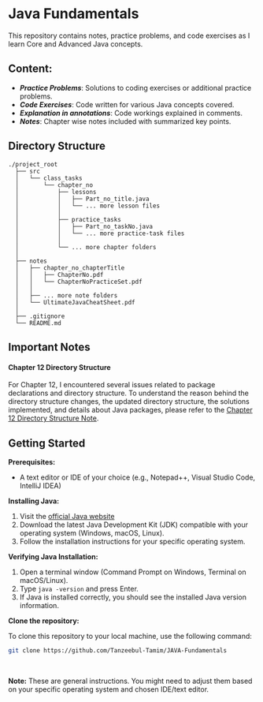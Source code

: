 # Java Fundamentals

This repository contains notes, practice problems, and code exercises as I learn Core and Advanced Java concepts.

## Content:

* ***Practice Problems***: Solutions to coding exercises or additional practice problems.
* ***Code Exercises***: Code written for various Java concepts covered.
* ***Explanation in annotations***: Code workings explained in comments.
* ***Notes***: Chapter wise notes included with summarized key points.

## Directory Structure

```
./project_root
  ├── src
  │   └── class_tasks
  │       └── chapter_no
  │           ├── lessons
  │           │   ├── Part_no_title.java
  │           │   └── ... more lesson files
  │           │
  │           ├── practice_tasks
  │           │   ├── Part_no_taskNo.java
  │           │   └── ... more practice-task files
  │           │
  │           └── ... more chapter folders
  │
  ├── notes
  │   ├── chapter_no_chapterTitle
  │   │   ├── ChapterNo.pdf
  │   │   └── ChapterNoPracticeSet.pdf
  │   │
  │   ├── ... more note folders  
  │   └── UltimateJavaCheatSheet.pdf
  │
  ├── .gitignore     
  └── README.md
```

## Important Notes

#### Chapter 12 Directory Structure

For Chapter 12, I encountered several issues related to package declarations and directory structure. To understand the reason behind the directory structure changes, the updated directory structure, the solutions implemented, and details about Java packages, please refer to the [Chapter 12 Directory Structure Note](./ch12Issue.md).


## Getting Started

**Prerequisites:**

* A text editor or IDE of your choice (e.g., Notepad++, Visual Studio Code, IntelliJ IDEA)

**Installing Java:**

1. Visit the [official Java website](https://www.oracle.com/java/technologies/downloads/)
2. Download the latest Java Development Kit (JDK) compatible with your operating system (Windows, macOS, Linux).
3. Follow the installation instructions for your specific operating system.

**Verifying Java Installation:**

1. Open a terminal window (Command Prompt on Windows, Terminal on macOS/Linux).
2. Type `java -version` and press Enter.
3. If Java is installed correctly, you should see the installed Java version information.

**Clone the repository:**

To clone this repository to your local machine, use the following command:

   ```sh
   git clone https://github.com/Tanzeebul-Tamim/JAVA-Fundamentals

   ```
<br>

**Note:** These are general instructions. You might need to adjust them based on your specific operating system and chosen IDE/text editor.